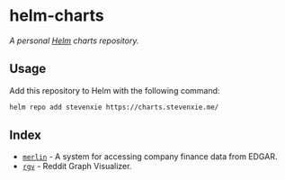 # helm-charts

_A personal [Helm](https://helm.sh) charts repository._

## Usage

Add this repository to Helm with the following command:

```bash
helm repo add stevenxie https://charts.stevenxie.me/
```

## Index

- [`merlin`](https://github.com/stevenxie/merlin) -
  A system for accessing company finance data from EDGAR.
- [`rgv`](https://github.com/stevenxie/rgv) - Reddit Graph Visualizer.
